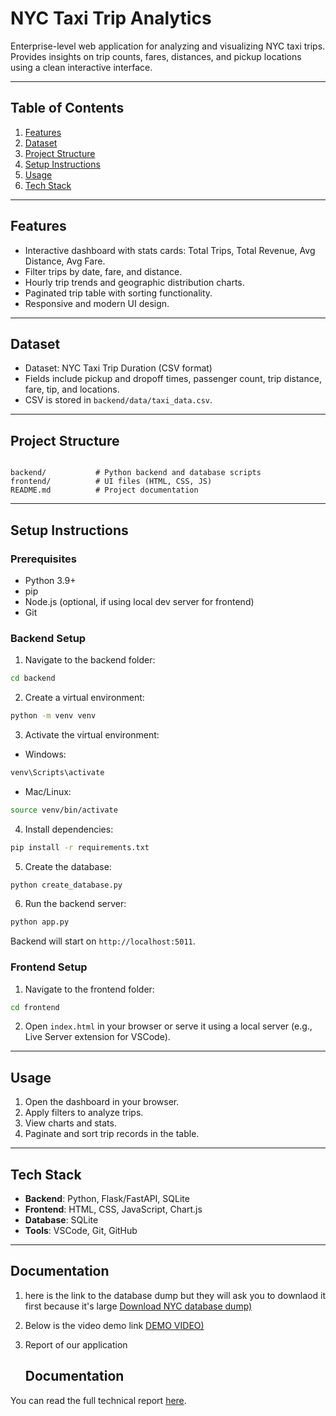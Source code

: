 # NYC Taxi Trip Analytics

Enterprise-level web application for analyzing and visualizing NYC taxi trips.  
Provides insights on trip counts, fares, distances, and pickup locations using a clean interactive interface.

---

## Table of Contents

1. [Features](#features)
2. [Dataset](#dataset)
3. [Project Structure](#project-structure)
4. [Setup Instructions](#setup-instructions)
5. [Usage](#usage)
6. [Tech Stack](#tech-stack)

---

## Features

- Interactive dashboard with stats cards: Total Trips, Total Revenue, Avg Distance, Avg Fare.
- Filter trips by date, fare, and distance.
- Hourly trip trends and geographic distribution charts.
- Paginated trip table with sorting functionality.
- Responsive and modern UI design.

---

## Dataset

- Dataset: NYC Taxi Trip Duration (CSV format)
- Fields include pickup and dropoff times, passenger count, trip distance, fare, tip, and locations.
- CSV is stored in `backend/data/taxi_data.csv`.

---

## Project Structure

```

backend/           # Python backend and database scripts
frontend/          # UI files (HTML, CSS, JS)
README.md          # Project documentation

````

---

## Setup Instructions

### Prerequisites

- Python 3.9+
- pip
- Node.js (optional, if using local dev server for frontend)
- Git

### Backend Setup

1. Navigate to the backend folder:
```bash
cd backend
````

2. Create a virtual environment:

```bash
python -m venv venv
```

3. Activate the virtual environment:

* Windows:

```bash
venv\Scripts\activate
```

* Mac/Linux:

```bash
source venv/bin/activate
```

4. Install dependencies:

```bash
pip install -r requirements.txt
```

5. Create the database:

```bash
python create_database.py
```

6. Run the backend server:

```bash
python app.py
```

Backend will start on `http://localhost:5011`.

### Frontend Setup

1. Navigate to the frontend folder:

```bash
cd frontend
```

2. Open `index.html` in your browser or serve it using a local server (e.g., Live Server extension for VSCode).

---

## Usage

1. Open the dashboard in your browser.
2. Apply filters to analyze trips.
3. View charts and stats.
4. Paginate and sort trip records in the table.

---

## Tech Stack

* **Backend**: Python, Flask/FastAPI, SQLite
* **Frontend**: HTML, CSS, JavaScript, Chart.js
* **Database**: SQLite
* **Tools**: VSCode, Git, GitHub

---
## Documentation
1. here is the link to the database dump but they will ask you to downlaod it first because it's large
[Download NYC database dump)](https://drive.google.com/file/d/1oQkvdsvp8r6VyG9z9LsYwNRCCrfeYKRV/view?usp=sharing)

2. Below is the video demo link
   [DEMO VIDEO)](https://drive.google.com/file/d/1_C5-mUTLNnDKueLnfUd4hPbGGWJOMYSH/view?usp=sharing)

3. Report of our application
   ## Documentation

You can read the full technical report [here](urban-mobility/NYC%20Taxi%20Trip%20Analytics%20Technical%20Report.pdf).


